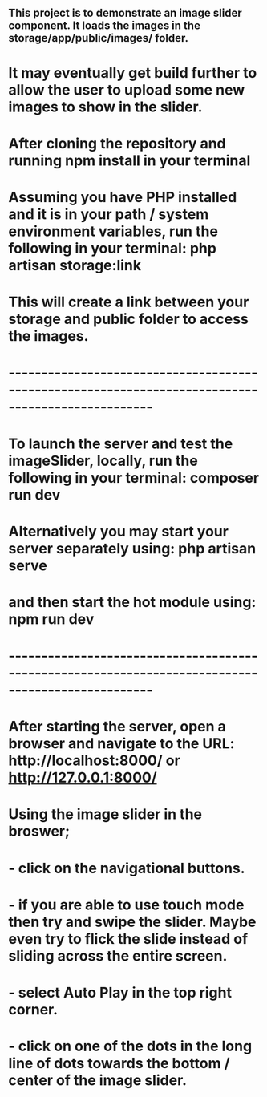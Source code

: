 ## This project is to demonstrate an image slider component. It loads the images in the storage/app/public/images/ folder.
# It may eventually get build further to allow the user to upload some new images to show in the slider.

# After cloning the repository and running npm install in your terminal

# Assuming you have PHP installed and it is in your path / system environment variables, run the following in your terminal: php artisan storage:link
# This will create a link between your storage and public folder to access the images.

# --------------------------------------------------------------------------------------------------

# To launch the server and test the imageSlider, locally, run the following in your terminal: composer run dev
# Alternatively you may start your server separately using: php artisan serve
# and then start the hot module using: npm run dev

# --------------------------------------------------------------------------------------------------

# After starting the server, open a browser and navigate to the URL: http://localhost:8000/ or http://127.0.0.1:8000/

# Using the image slider in the broswer;
# - click on the navigational buttons.
# - if you are able to use touch mode then try and swipe the slider. Maybe even try to flick the slide instead of sliding across the entire screen.
# - select Auto Play in the top right corner.
# - click on one of the dots in the long line of dots towards the bottom / center of the image slider.
